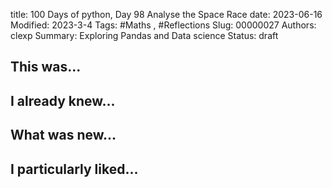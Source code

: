 title: 100 Days of python, Day 98 Analyse the Space Race
date: 2023-06-16
Modified: 2023-3-4
Tags: #Maths , #Reflections
Slug: 00000027
Authors: clexp
Summary: Exploring Pandas and Data science
Status: draft
## This was...

## I already knew...

## What was new...

## I particularly liked... 
